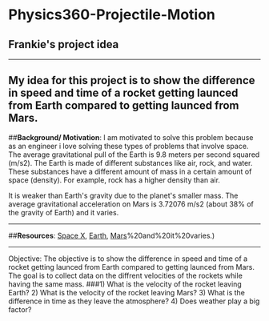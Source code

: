 # Physics360-Projectile-Motion
## Frankie's project idea
--- 
My idea for this project is to show the difference in speed and time of a rocket getting launced from Earth compared to getting launced from Mars. 
---
##**Background/ Motivation**:
I am motivated to solve this problem because as an engineer i love solving these types of problems that involve space.
The average gravitational pull of the Earth is 9.8 meters per second squared (m/s2). The Earth is made of different substances like air, rock, and water. These substances have a different amount of mass in a certain amount of space (density). For example, rock has a higher density than air.

It is weaker than Earth's gravity due to the planet's smaller mass. The average gravitational acceleration on Mars is 3.72076 m/s2 (about 38% of the gravity of Earth) and it varies.

---
##**Resources**: 
[Space X](https://www.spacex.com/), 
[Earth](https://www.nsf.gov/news/classroom/images/Gravity.pdf), [Mars](https://en.wikipedia.org/wiki/Gravity_of_Mars#:~:text=It%20is%20weaker%20than%20Earth's,of%20Earth)%20and%20it%20varies.)

---
Objective: The objective is to show the difference in speed and time of a rocket getting launced from Earth compared to getting launced from Mars. The goal is to collect data on the diffrent velocities of the rockets while having the same mass.
###1) What is the velocity of the rocket leaving Earth? 2) What is the velocity of the rocket leaving Mars? 3) What is the difference in time as they leave the atmosphere? 4) Does weather play a big factor? 

